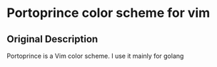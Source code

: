 # Portoprince color scheme for vim
## Original Description

Portoprince is a Vim color scheme. I use it mainly for golang
